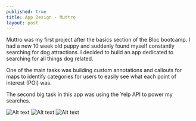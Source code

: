 ```yaml
---
published: true
title: App Design - Muttro
layout: post
---
```

Muttro was my first project after the basics section of the Bloc bootcamp. I had a new 10 week old puppy and suddenly found myself constantly searching for dog attractions. I decided to build an app dedicated to searching for all things dog related. 

One of the main tasks was building custom annotations and callouts for maps to identify categories for users to easily see what each point of interest (POI) was. 

The second big task in this app was using the Yelp API to power my searches. 

![Alt text](http://a3.mzstatic.com/us/r30/Purple7/v4/0a/7f/80/0a7f8080-551d-d06b-1ca1-70b4ddeb2d17/screen322x572.jpeg)
![Alt text](http://a4.mzstatic.com/us/r30/Purple7/v4/fa/bd/16/fabd1616-c099-3622-a5d3-4f9a2a5ccd58/screen322x572.jpeg)
![Alt text](http://a5.mzstatic.com/us/r30/Purple5/v4/26/8c/ad/268cadfc-c9ac-bf61-d7ae-f37f89dd11e3/screen322x572.jpeg)